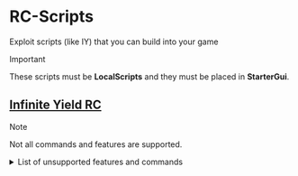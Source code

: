 # RC-Scripts
Exploit scripts (like IY) that you can build into your game

> [!IMPORTANT]
> These scripts must be **LocalScripts** and they must be placed in **StarterGui**.


## [Infinite Yield RC](Infinite%20Yield%20RC.lua)
> [!NOTE]
> Not all commands and features are supported.
<details>
<summary>List of unsupported features and commands</summary>

### Unsupported features
* Plugins
* Saving

### Unsupported commands
- bang - will not be added due to moderation
- naked - will not be added due to moderation
- keepiy
- serverhop
- record
- screenshot
- togglefullscreen
- savegame
- clearerrors
- antikick
- antiteleport
- setfpscap
- noclipcam
- noprompts
- use2022materials
- nohead
- spoofwalkspeed
- spoofjumppower
- olddex
- dex
- remotespy -- will be (maybe) supported in the future
- audiologger
- fireclickdetectors
- fireproximityprompts
- instantproximityprompts
- clearhats
- vr
- givetools
- firetouchinterest
- chatlogs -- might work??
- handlekill
- autoclick
- clearnilinstances
- freezeunanchored
- thawunanchored
- tpunanchored
- autokeypress
- addplugin
- reloadplugin
- console
<br><sub>These are just the ones I know of, please open an issue if you find one that isn't on this list.</sub>
</details>
